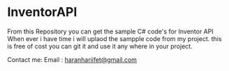 # InventorAPI
From this Repository you can get the sample C# code's for Inventor API
When ever i have time i will uplaod the sampple code from my project.
this is free of cost you can git it and use it any where in your project.

Contact me:
  Email : haranhariifet@gmail.com
